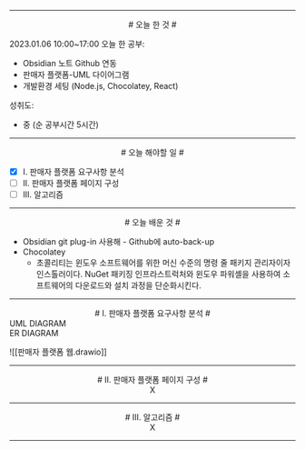 


----

<div align="center"># 오늘 한 것 #</div>

2023.01.06 10:00~17:00 
오늘 한 공부: 
- Obsidian 노트 Github 연동 
- 판매자 플랫폼-UML 다이어그램 
- 개발환경 세팅 (Node.js, Chocolatey, React)

성취도: 
- 중 (순 공부시간 5시간)

----
<div align='center'>
# 오늘 해야할 일 #
</div>

- [x]  Ⅰ. 판매자 플랫폼 요구사항 분석
- [ ]  Ⅱ. 판매자 플랫폼 페이지 구성
- [ ]  Ⅲ. 알고리즘

----
<div align="center"># 오늘 배운 것 #</div>

- Obsidian git plug-in 사용해 - Github에 auto-back-up
- Chocolatey
	- 초콜리티는 윈도우 소프트웨어를 위한 머신 수준의 명령 줄 패키지 관리자이자 인스톨러이다. NuGet 패키징 인프라스트럭처와 윈도우 파워셸을 사용하여 소프트웨어의 다운로드와 설치 과정을 단순화시킨다.


----

<div align="center"># Ⅰ. 판매자 플랫폼 요구사항 분석 #</div>
UML DIAGRAM<br>
ER DIAGRAM

![[판매자 플랫폼 웹.drawio]]

----

<div align="center"># Ⅱ. 판매자 플랫폼 페이지 구성 #
<br>X</div>

----

<div align="center"># Ⅲ. 알고리즘 #
<br>X</div>

----
